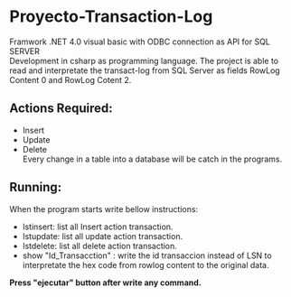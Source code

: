 # Proyecto-Transaction-Log 
Framwork .NET 4.0 visual basic with ODBC connection as API for SQL SERVER</br>
Development in csharp as programming language. The project is able to read and interpretate the transact-log from SQL Server as fields RowLog Content 0 and RowLog Cotent 2.</br>

## Actions Required:</br>
- Insert</br>
- Update</br>
- Delete</br>
Every change in a table into a database will be catch in the programs.</br>

## Running:</br>
When the program starts write bellow instructions:</br>
- lstinsert: list all Insert action transaction.</br>
- lstupdate: list all update action transaction.</br>
- lstdelete: list all delete action transaction.</br>
- show "Id_Transacction" : write the id transaccion instead of LSN to interpretate the hex code from rowlog content to the original data.</br>

**Press "ejecutar" button after write any command.**

